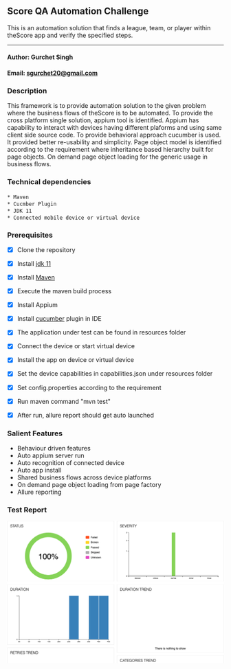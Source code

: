 ## Score QA Automation Challenge
This is an automation solution that finds a league, team, or player within theScore app and verify the specified steps.

------------------------------------------------------

#### Author: Gurchet Singh
#### Email: sgurchet20@gmail.com

### Description
This framework is to provide automation solution to the given problem where the business flows of theScore is to be automated. To provide the cross platform single solution, appium tool is identified. Appium has capability to interact with devices having different plaforms and using same client side source code. To provide behavioral approach cucumber is used. It provided better re-usability and simplicity. Page object model is identified according to the requirement where inheritance based hierarchy built for page objects. On demand page object loading for the generic usage in business flows.  

### Technical dependencies
    * Maven
    * Cucmber Plugin
    * JDK 11
    * Connected mobile device or virtual device


### Prerequisites
- [x] Clone the repository
- [x] Install [jdk 11](https://www.oracle.com/java/technologies/downloads/#java11)
- [x] Install [Maven](https://maven.apache.org/install.html)
- [x] Execute the maven build process
- [x] Install Appium
- [x] Install [cucumber](https://www.jetbrains.com/help/idea/enabling-cucumber-support-in-project.html) plugin in IDE
- [x] The application under test can be found in resources folder
- [x] Connect the device or start virtual device
- [x] Install the app on device or virtual device
- [x] Set the device capabilities in capabilities.json under resources folder
- [x] Set config.properties according to the requirement
- [x] Run maven command "mvn test"
- [x] After run, allure report should get auto launched



### Salient Features
* Behaviour driven features
* Auto appium server run
* Auto recognition of connected device
* Auto app install
* Shared business flows across device platforms
* On demand page object loading from page factory
* Allure reporting


### Test Report

![test report](src/test/resources/allure_demo_report_thumbnail.png)
